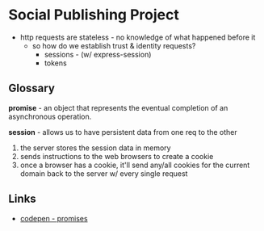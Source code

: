 # Social Publishing Project

- http requests are stateless - no knowledge of what happened before it
  - so how do we establish trust & identity requests?
    - sessions - (w/ express-session)
    - tokens

## Glossary

**promise** - an object that represents the eventual completion of an asynchronous operation.

**session** - allows us to have persistent data from one req to the other

1. the server stores the session data in memory
2. sends instructions to the web browsers to create a cookie
3. once a browser has a cookie, it'll send any/all cookies for the current domain back to the server w/ every single request

## Links

- [codepen - promises](https://codepen.io/anon/pen/eabJgY?editors=0010)
